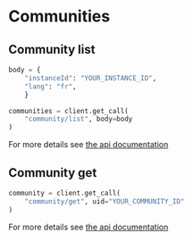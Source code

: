 # Communities


## Community list

```python
body = {
    "instanceId": "YOUR_INSTANCE_ID",
    "lang": "fr",
    }

communities = client.get_call(
    "community/list", body=body
)
```

For more details see [the api documentation](https://apiv1.lumapps.com/#operation/Community/List)

## Community get

```python
community = client.get_call(
    "community/get", uid="YOUR_COMMUNITY_ID"
)
```

For more details see [the api documentation](https://apiv1.lumapps.com/#operation/Community/Get)
